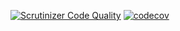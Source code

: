 [![Scrutinizer Code Quality](https://scrutinizer-ci.com/g/metwork-framework/mflog/badges/quality-score.png?b=master)](https://scrutinizer-ci.com/g/metwork-framework/mflog/?branch=master)
[![codecov](https://codecov.io/gh/metwork-framework/mflog/branch/master/graph/badge.svg)](https://codecov.io/gh/metwork-framework/mflog)
